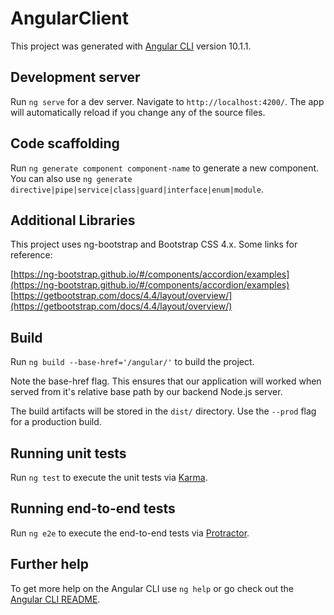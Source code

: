 # AngularClient

This project was generated with [Angular CLI](https://github.com/angular/angular-cli) version 10.1.1.

## Development server

Run `ng serve` for a dev server. Navigate to `http://localhost:4200/`. The app will automatically reload if you change any of the source files.

## Code scaffolding

Run `ng generate component component-name` to generate a new component. You can also use `ng generate directive|pipe|service|class|guard|interface|enum|module`.

## Additional Libraries

This project uses ng-bootstrap and Bootstrap CSS 4.x.
Some links for reference:

[https://ng-bootstrap.github.io/#/components/accordion/examples](https://ng-bootstrap.github.io/#/components/accordion/examples)
[https://getbootstrap.com/docs/4.4/layout/overview/](https://getbootstrap.com/docs/4.4/layout/overview/) 


## Build

Run `ng build --base-href='/angular/'` to build the project.

Note the base-href flag. This ensures that our application will worked when
served from it's relative base path by our backend Node.js server.

The build artifacts will be stored in the `dist/` directory. Use the `--prod` flag for a production build.

## Running unit tests

Run `ng test` to execute the unit tests via [Karma](https://karma-runner.github.io).

## Running end-to-end tests

Run `ng e2e` to execute the end-to-end tests via [Protractor](http://www.protractortest.org/).

## Further help

To get more help on the Angular CLI use `ng help` or go check out the [Angular CLI README](https://github.com/angular/angular-cli/blob/master/README.md).

